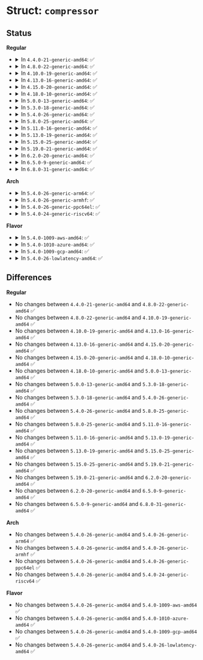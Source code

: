 # Struct: <code>compressor</code>

## Status
<b>Regular</b>
<ul>
<li>
<details>
<summary>In <code>4.4.0-21-generic-amd64</code>: ✅</summary>

```c
struct compressor {
    int compress_proto;
    void * (*)(unsigned char *, int) comp_alloc;
    void (*)(void *) comp_free;
    int (*)(void *, unsigned char *, int, int, int, int) comp_init;
    void (*)(void *) comp_reset;
    int (*)(void *, unsigned char *, unsigned char *, int, int) compress;
    void (*)(void *, struct compstat *) comp_stat;
    void * (*)(unsigned char *, int) decomp_alloc;
    void (*)(void *) decomp_free;
    int (*)(void *, unsigned char *, int, int, int, int, int) decomp_init;
    void (*)(void *) decomp_reset;
    int (*)(void *, unsigned char *, int, unsigned char *, int) decompress;
    void (*)(void *, unsigned char *, int) incomp;
    void (*)(void *, struct compstat *) decomp_stat;
    struct module * owner;
    unsigned int comp_extra;
}
```
</details>
</li>
<li>
<details>
<summary>In <code>4.8.0-22-generic-amd64</code>: ✅</summary>

```c
struct compressor {
    int compress_proto;
    void * (*)(unsigned char *, int) comp_alloc;
    void (*)(void *) comp_free;
    int (*)(void *, unsigned char *, int, int, int, int) comp_init;
    void (*)(void *) comp_reset;
    int (*)(void *, unsigned char *, unsigned char *, int, int) compress;
    void (*)(void *, struct compstat *) comp_stat;
    void * (*)(unsigned char *, int) decomp_alloc;
    void (*)(void *) decomp_free;
    int (*)(void *, unsigned char *, int, int, int, int, int) decomp_init;
    void (*)(void *) decomp_reset;
    int (*)(void *, unsigned char *, int, unsigned char *, int) decompress;
    void (*)(void *, unsigned char *, int) incomp;
    void (*)(void *, struct compstat *) decomp_stat;
    struct module * owner;
    unsigned int comp_extra;
}
```
</details>
</li>
<li>
<details>
<summary>In <code>4.10.0-19-generic-amd64</code>: ✅</summary>

```c
struct compressor {
    int compress_proto;
    void * (*)(unsigned char *, int) comp_alloc;
    void (*)(void *) comp_free;
    int (*)(void *, unsigned char *, int, int, int, int) comp_init;
    void (*)(void *) comp_reset;
    int (*)(void *, unsigned char *, unsigned char *, int, int) compress;
    void (*)(void *, struct compstat *) comp_stat;
    void * (*)(unsigned char *, int) decomp_alloc;
    void (*)(void *) decomp_free;
    int (*)(void *, unsigned char *, int, int, int, int, int) decomp_init;
    void (*)(void *) decomp_reset;
    int (*)(void *, unsigned char *, int, unsigned char *, int) decompress;
    void (*)(void *, unsigned char *, int) incomp;
    void (*)(void *, struct compstat *) decomp_stat;
    struct module * owner;
    unsigned int comp_extra;
}
```
</details>
</li>
<li>
<details>
<summary>In <code>4.13.0-16-generic-amd64</code>: ✅</summary>

```c
struct compressor {
    int compress_proto;
    void * (*)(unsigned char *, int) comp_alloc;
    void (*)(void *) comp_free;
    int (*)(void *, unsigned char *, int, int, int, int) comp_init;
    void (*)(void *) comp_reset;
    int (*)(void *, unsigned char *, unsigned char *, int, int) compress;
    void (*)(void *, struct compstat *) comp_stat;
    void * (*)(unsigned char *, int) decomp_alloc;
    void (*)(void *) decomp_free;
    int (*)(void *, unsigned char *, int, int, int, int, int) decomp_init;
    void (*)(void *) decomp_reset;
    int (*)(void *, unsigned char *, int, unsigned char *, int) decompress;
    void (*)(void *, unsigned char *, int) incomp;
    void (*)(void *, struct compstat *) decomp_stat;
    struct module * owner;
    unsigned int comp_extra;
}
```
</details>
</li>
<li>
<details>
<summary>In <code>4.15.0-20-generic-amd64</code>: ✅</summary>

```c
struct compressor {
    int compress_proto;
    void * (*)(unsigned char *, int) comp_alloc;
    void (*)(void *) comp_free;
    int (*)(void *, unsigned char *, int, int, int, int) comp_init;
    void (*)(void *) comp_reset;
    int (*)(void *, unsigned char *, unsigned char *, int, int) compress;
    void (*)(void *, struct compstat *) comp_stat;
    void * (*)(unsigned char *, int) decomp_alloc;
    void (*)(void *) decomp_free;
    int (*)(void *, unsigned char *, int, int, int, int, int) decomp_init;
    void (*)(void *) decomp_reset;
    int (*)(void *, unsigned char *, int, unsigned char *, int) decompress;
    void (*)(void *, unsigned char *, int) incomp;
    void (*)(void *, struct compstat *) decomp_stat;
    struct module * owner;
    unsigned int comp_extra;
}
```
</details>
</li>
<li>
<details>
<summary>In <code>4.18.0-10-generic-amd64</code>: ✅</summary>

```c
struct compressor {
    int compress_proto;
    void * (*)(unsigned char *, int) comp_alloc;
    void (*)(void *) comp_free;
    int (*)(void *, unsigned char *, int, int, int, int) comp_init;
    void (*)(void *) comp_reset;
    int (*)(void *, unsigned char *, unsigned char *, int, int) compress;
    void (*)(void *, struct compstat *) comp_stat;
    void * (*)(unsigned char *, int) decomp_alloc;
    void (*)(void *) decomp_free;
    int (*)(void *, unsigned char *, int, int, int, int, int) decomp_init;
    void (*)(void *) decomp_reset;
    int (*)(void *, unsigned char *, int, unsigned char *, int) decompress;
    void (*)(void *, unsigned char *, int) incomp;
    void (*)(void *, struct compstat *) decomp_stat;
    struct module * owner;
    unsigned int comp_extra;
}
```
</details>
</li>
<li>
<details>
<summary>In <code>5.0.0-13-generic-amd64</code>: ✅</summary>

```c
struct compressor {
    int compress_proto;
    void * (*)(unsigned char *, int) comp_alloc;
    void (*)(void *) comp_free;
    int (*)(void *, unsigned char *, int, int, int, int) comp_init;
    void (*)(void *) comp_reset;
    int (*)(void *, unsigned char *, unsigned char *, int, int) compress;
    void (*)(void *, struct compstat *) comp_stat;
    void * (*)(unsigned char *, int) decomp_alloc;
    void (*)(void *) decomp_free;
    int (*)(void *, unsigned char *, int, int, int, int, int) decomp_init;
    void (*)(void *) decomp_reset;
    int (*)(void *, unsigned char *, int, unsigned char *, int) decompress;
    void (*)(void *, unsigned char *, int) incomp;
    void (*)(void *, struct compstat *) decomp_stat;
    struct module * owner;
    unsigned int comp_extra;
}
```
</details>
</li>
<li>
<details>
<summary>In <code>5.3.0-18-generic-amd64</code>: ✅</summary>

```c
struct compressor {
    int compress_proto;
    void * (*)(unsigned char *, int) comp_alloc;
    void (*)(void *) comp_free;
    int (*)(void *, unsigned char *, int, int, int, int) comp_init;
    void (*)(void *) comp_reset;
    int (*)(void *, unsigned char *, unsigned char *, int, int) compress;
    void (*)(void *, struct compstat *) comp_stat;
    void * (*)(unsigned char *, int) decomp_alloc;
    void (*)(void *) decomp_free;
    int (*)(void *, unsigned char *, int, int, int, int, int) decomp_init;
    void (*)(void *) decomp_reset;
    int (*)(void *, unsigned char *, int, unsigned char *, int) decompress;
    void (*)(void *, unsigned char *, int) incomp;
    void (*)(void *, struct compstat *) decomp_stat;
    struct module * owner;
    unsigned int comp_extra;
}
```
</details>
</li>
<li>
<details>
<summary>In <code>5.4.0-26-generic-amd64</code>: ✅</summary>

```c
struct compressor {
    int compress_proto;
    void * (*)(unsigned char *, int) comp_alloc;
    void (*)(void *) comp_free;
    int (*)(void *, unsigned char *, int, int, int, int) comp_init;
    void (*)(void *) comp_reset;
    int (*)(void *, unsigned char *, unsigned char *, int, int) compress;
    void (*)(void *, struct compstat *) comp_stat;
    void * (*)(unsigned char *, int) decomp_alloc;
    void (*)(void *) decomp_free;
    int (*)(void *, unsigned char *, int, int, int, int, int) decomp_init;
    void (*)(void *) decomp_reset;
    int (*)(void *, unsigned char *, int, unsigned char *, int) decompress;
    void (*)(void *, unsigned char *, int) incomp;
    void (*)(void *, struct compstat *) decomp_stat;
    struct module * owner;
    unsigned int comp_extra;
}
```
</details>
</li>
<li>
<details>
<summary>In <code>5.8.0-25-generic-amd64</code>: ✅</summary>

```c
struct compressor {
    int compress_proto;
    void * (*)(unsigned char *, int) comp_alloc;
    void (*)(void *) comp_free;
    int (*)(void *, unsigned char *, int, int, int, int) comp_init;
    void (*)(void *) comp_reset;
    int (*)(void *, unsigned char *, unsigned char *, int, int) compress;
    void (*)(void *, struct compstat *) comp_stat;
    void * (*)(unsigned char *, int) decomp_alloc;
    void (*)(void *) decomp_free;
    int (*)(void *, unsigned char *, int, int, int, int, int) decomp_init;
    void (*)(void *) decomp_reset;
    int (*)(void *, unsigned char *, int, unsigned char *, int) decompress;
    void (*)(void *, unsigned char *, int) incomp;
    void (*)(void *, struct compstat *) decomp_stat;
    struct module * owner;
    unsigned int comp_extra;
}
```
</details>
</li>
<li>
<details>
<summary>In <code>5.11.0-16-generic-amd64</code>: ✅</summary>

```c
struct compressor {
    int compress_proto;
    void * (*)(unsigned char *, int) comp_alloc;
    void (*)(void *) comp_free;
    int (*)(void *, unsigned char *, int, int, int, int) comp_init;
    void (*)(void *) comp_reset;
    int (*)(void *, unsigned char *, unsigned char *, int, int) compress;
    void (*)(void *, struct compstat *) comp_stat;
    void * (*)(unsigned char *, int) decomp_alloc;
    void (*)(void *) decomp_free;
    int (*)(void *, unsigned char *, int, int, int, int, int) decomp_init;
    void (*)(void *) decomp_reset;
    int (*)(void *, unsigned char *, int, unsigned char *, int) decompress;
    void (*)(void *, unsigned char *, int) incomp;
    void (*)(void *, struct compstat *) decomp_stat;
    struct module * owner;
    unsigned int comp_extra;
}
```
</details>
</li>
<li>
<details>
<summary>In <code>5.13.0-19-generic-amd64</code>: ✅</summary>

```c
struct compressor {
    int compress_proto;
    void * (*)(unsigned char *, int) comp_alloc;
    void (*)(void *) comp_free;
    int (*)(void *, unsigned char *, int, int, int, int) comp_init;
    void (*)(void *) comp_reset;
    int (*)(void *, unsigned char *, unsigned char *, int, int) compress;
    void (*)(void *, struct compstat *) comp_stat;
    void * (*)(unsigned char *, int) decomp_alloc;
    void (*)(void *) decomp_free;
    int (*)(void *, unsigned char *, int, int, int, int, int) decomp_init;
    void (*)(void *) decomp_reset;
    int (*)(void *, unsigned char *, int, unsigned char *, int) decompress;
    void (*)(void *, unsigned char *, int) incomp;
    void (*)(void *, struct compstat *) decomp_stat;
    struct module * owner;
    unsigned int comp_extra;
}
```
</details>
</li>
<li>
<details>
<summary>In <code>5.15.0-25-generic-amd64</code>: ✅</summary>

```c
struct compressor {
    int compress_proto;
    void * (*)(unsigned char *, int) comp_alloc;
    void (*)(void *) comp_free;
    int (*)(void *, unsigned char *, int, int, int, int) comp_init;
    void (*)(void *) comp_reset;
    int (*)(void *, unsigned char *, unsigned char *, int, int) compress;
    void (*)(void *, struct compstat *) comp_stat;
    void * (*)(unsigned char *, int) decomp_alloc;
    void (*)(void *) decomp_free;
    int (*)(void *, unsigned char *, int, int, int, int, int) decomp_init;
    void (*)(void *) decomp_reset;
    int (*)(void *, unsigned char *, int, unsigned char *, int) decompress;
    void (*)(void *, unsigned char *, int) incomp;
    void (*)(void *, struct compstat *) decomp_stat;
    struct module * owner;
    unsigned int comp_extra;
}
```
</details>
</li>
<li>
<details>
<summary>In <code>5.19.0-21-generic-amd64</code>: ✅</summary>

```c
struct compressor {
    int compress_proto;
    void * (*)(unsigned char *, int) comp_alloc;
    void (*)(void *) comp_free;
    int (*)(void *, unsigned char *, int, int, int, int) comp_init;
    void (*)(void *) comp_reset;
    int (*)(void *, unsigned char *, unsigned char *, int, int) compress;
    void (*)(void *, struct compstat *) comp_stat;
    void * (*)(unsigned char *, int) decomp_alloc;
    void (*)(void *) decomp_free;
    int (*)(void *, unsigned char *, int, int, int, int, int) decomp_init;
    void (*)(void *) decomp_reset;
    int (*)(void *, unsigned char *, int, unsigned char *, int) decompress;
    void (*)(void *, unsigned char *, int) incomp;
    void (*)(void *, struct compstat *) decomp_stat;
    struct module * owner;
    unsigned int comp_extra;
}
```
</details>
</li>
<li>
<details>
<summary>In <code>6.2.0-20-generic-amd64</code>: ✅</summary>

```c
struct compressor {
    int compress_proto;
    void * (*)(unsigned char *, int) comp_alloc;
    void (*)(void *) comp_free;
    int (*)(void *, unsigned char *, int, int, int, int) comp_init;
    void (*)(void *) comp_reset;
    int (*)(void *, unsigned char *, unsigned char *, int, int) compress;
    void (*)(void *, struct compstat *) comp_stat;
    void * (*)(unsigned char *, int) decomp_alloc;
    void (*)(void *) decomp_free;
    int (*)(void *, unsigned char *, int, int, int, int, int) decomp_init;
    void (*)(void *) decomp_reset;
    int (*)(void *, unsigned char *, int, unsigned char *, int) decompress;
    void (*)(void *, unsigned char *, int) incomp;
    void (*)(void *, struct compstat *) decomp_stat;
    struct module * owner;
    unsigned int comp_extra;
}
```
</details>
</li>
<li>
<details>
<summary>In <code>6.5.0-9-generic-amd64</code>: ✅</summary>

```c
struct compressor {
    int compress_proto;
    void * (*)(unsigned char *, int) comp_alloc;
    void (*)(void *) comp_free;
    int (*)(void *, unsigned char *, int, int, int, int) comp_init;
    void (*)(void *) comp_reset;
    int (*)(void *, unsigned char *, unsigned char *, int, int) compress;
    void (*)(void *, struct compstat *) comp_stat;
    void * (*)(unsigned char *, int) decomp_alloc;
    void (*)(void *) decomp_free;
    int (*)(void *, unsigned char *, int, int, int, int, int) decomp_init;
    void (*)(void *) decomp_reset;
    int (*)(void *, unsigned char *, int, unsigned char *, int) decompress;
    void (*)(void *, unsigned char *, int) incomp;
    void (*)(void *, struct compstat *) decomp_stat;
    struct module * owner;
    unsigned int comp_extra;
}
```
</details>
</li>
<li>
<details>
<summary>In <code>6.8.0-31-generic-amd64</code>: ✅</summary>

```c
struct compressor {
    int compress_proto;
    void * (*)(unsigned char *, int) comp_alloc;
    void (*)(void *) comp_free;
    int (*)(void *, unsigned char *, int, int, int, int) comp_init;
    void (*)(void *) comp_reset;
    int (*)(void *, unsigned char *, unsigned char *, int, int) compress;
    void (*)(void *, struct compstat *) comp_stat;
    void * (*)(unsigned char *, int) decomp_alloc;
    void (*)(void *) decomp_free;
    int (*)(void *, unsigned char *, int, int, int, int, int) decomp_init;
    void (*)(void *) decomp_reset;
    int (*)(void *, unsigned char *, int, unsigned char *, int) decompress;
    void (*)(void *, unsigned char *, int) incomp;
    void (*)(void *, struct compstat *) decomp_stat;
    struct module * owner;
    unsigned int comp_extra;
}
```
</details>
</li>
</ul>
<b>Arch</b>
<ul>
<li>
<details>
<summary>In <code>5.4.0-26-generic-arm64</code>: ✅</summary>

```c
struct compressor {
    int compress_proto;
    void * (*)(unsigned char *, int) comp_alloc;
    void (*)(void *) comp_free;
    int (*)(void *, unsigned char *, int, int, int, int) comp_init;
    void (*)(void *) comp_reset;
    int (*)(void *, unsigned char *, unsigned char *, int, int) compress;
    void (*)(void *, struct compstat *) comp_stat;
    void * (*)(unsigned char *, int) decomp_alloc;
    void (*)(void *) decomp_free;
    int (*)(void *, unsigned char *, int, int, int, int, int) decomp_init;
    void (*)(void *) decomp_reset;
    int (*)(void *, unsigned char *, int, unsigned char *, int) decompress;
    void (*)(void *, unsigned char *, int) incomp;
    void (*)(void *, struct compstat *) decomp_stat;
    struct module * owner;
    unsigned int comp_extra;
}
```
</details>
</li>
<li>
<details>
<summary>In <code>5.4.0-26-generic-armhf</code>: ✅</summary>

```c
struct compressor {
    int compress_proto;
    void * (*)(unsigned char *, int) comp_alloc;
    void (*)(void *) comp_free;
    int (*)(void *, unsigned char *, int, int, int, int) comp_init;
    void (*)(void *) comp_reset;
    int (*)(void *, unsigned char *, unsigned char *, int, int) compress;
    void (*)(void *, struct compstat *) comp_stat;
    void * (*)(unsigned char *, int) decomp_alloc;
    void (*)(void *) decomp_free;
    int (*)(void *, unsigned char *, int, int, int, int, int) decomp_init;
    void (*)(void *) decomp_reset;
    int (*)(void *, unsigned char *, int, unsigned char *, int) decompress;
    void (*)(void *, unsigned char *, int) incomp;
    void (*)(void *, struct compstat *) decomp_stat;
    struct module * owner;
    unsigned int comp_extra;
}
```
</details>
</li>
<li>
<details>
<summary>In <code>5.4.0-26-generic-ppc64el</code>: ✅</summary>

```c
struct compressor {
    int compress_proto;
    void * (*)(unsigned char *, int) comp_alloc;
    void (*)(void *) comp_free;
    int (*)(void *, unsigned char *, int, int, int, int) comp_init;
    void (*)(void *) comp_reset;
    int (*)(void *, unsigned char *, unsigned char *, int, int) compress;
    void (*)(void *, struct compstat *) comp_stat;
    void * (*)(unsigned char *, int) decomp_alloc;
    void (*)(void *) decomp_free;
    int (*)(void *, unsigned char *, int, int, int, int, int) decomp_init;
    void (*)(void *) decomp_reset;
    int (*)(void *, unsigned char *, int, unsigned char *, int) decompress;
    void (*)(void *, unsigned char *, int) incomp;
    void (*)(void *, struct compstat *) decomp_stat;
    struct module * owner;
    unsigned int comp_extra;
}
```
</details>
</li>
<li>
<details>
<summary>In <code>5.4.0-24-generic-riscv64</code>: ✅</summary>

```c
struct compressor {
    int compress_proto;
    void * (*)(unsigned char *, int) comp_alloc;
    void (*)(void *) comp_free;
    int (*)(void *, unsigned char *, int, int, int, int) comp_init;
    void (*)(void *) comp_reset;
    int (*)(void *, unsigned char *, unsigned char *, int, int) compress;
    void (*)(void *, struct compstat *) comp_stat;
    void * (*)(unsigned char *, int) decomp_alloc;
    void (*)(void *) decomp_free;
    int (*)(void *, unsigned char *, int, int, int, int, int) decomp_init;
    void (*)(void *) decomp_reset;
    int (*)(void *, unsigned char *, int, unsigned char *, int) decompress;
    void (*)(void *, unsigned char *, int) incomp;
    void (*)(void *, struct compstat *) decomp_stat;
    struct module * owner;
    unsigned int comp_extra;
}
```
</details>
</li>
</ul>
<b>Flavor</b>
<ul>
<li>
<details>
<summary>In <code>5.4.0-1009-aws-amd64</code>: ✅</summary>

```c
struct compressor {
    int compress_proto;
    void * (*)(unsigned char *, int) comp_alloc;
    void (*)(void *) comp_free;
    int (*)(void *, unsigned char *, int, int, int, int) comp_init;
    void (*)(void *) comp_reset;
    int (*)(void *, unsigned char *, unsigned char *, int, int) compress;
    void (*)(void *, struct compstat *) comp_stat;
    void * (*)(unsigned char *, int) decomp_alloc;
    void (*)(void *) decomp_free;
    int (*)(void *, unsigned char *, int, int, int, int, int) decomp_init;
    void (*)(void *) decomp_reset;
    int (*)(void *, unsigned char *, int, unsigned char *, int) decompress;
    void (*)(void *, unsigned char *, int) incomp;
    void (*)(void *, struct compstat *) decomp_stat;
    struct module * owner;
    unsigned int comp_extra;
}
```
</details>
</li>
<li>
<details>
<summary>In <code>5.4.0-1010-azure-amd64</code>: ✅</summary>

```c
struct compressor {
    int compress_proto;
    void * (*)(unsigned char *, int) comp_alloc;
    void (*)(void *) comp_free;
    int (*)(void *, unsigned char *, int, int, int, int) comp_init;
    void (*)(void *) comp_reset;
    int (*)(void *, unsigned char *, unsigned char *, int, int) compress;
    void (*)(void *, struct compstat *) comp_stat;
    void * (*)(unsigned char *, int) decomp_alloc;
    void (*)(void *) decomp_free;
    int (*)(void *, unsigned char *, int, int, int, int, int) decomp_init;
    void (*)(void *) decomp_reset;
    int (*)(void *, unsigned char *, int, unsigned char *, int) decompress;
    void (*)(void *, unsigned char *, int) incomp;
    void (*)(void *, struct compstat *) decomp_stat;
    struct module * owner;
    unsigned int comp_extra;
}
```
</details>
</li>
<li>
<details>
<summary>In <code>5.4.0-1009-gcp-amd64</code>: ✅</summary>

```c
struct compressor {
    int compress_proto;
    void * (*)(unsigned char *, int) comp_alloc;
    void (*)(void *) comp_free;
    int (*)(void *, unsigned char *, int, int, int, int) comp_init;
    void (*)(void *) comp_reset;
    int (*)(void *, unsigned char *, unsigned char *, int, int) compress;
    void (*)(void *, struct compstat *) comp_stat;
    void * (*)(unsigned char *, int) decomp_alloc;
    void (*)(void *) decomp_free;
    int (*)(void *, unsigned char *, int, int, int, int, int) decomp_init;
    void (*)(void *) decomp_reset;
    int (*)(void *, unsigned char *, int, unsigned char *, int) decompress;
    void (*)(void *, unsigned char *, int) incomp;
    void (*)(void *, struct compstat *) decomp_stat;
    struct module * owner;
    unsigned int comp_extra;
}
```
</details>
</li>
<li>
<details>
<summary>In <code>5.4.0-26-lowlatency-amd64</code>: ✅</summary>

```c
struct compressor {
    int compress_proto;
    void * (*)(unsigned char *, int) comp_alloc;
    void (*)(void *) comp_free;
    int (*)(void *, unsigned char *, int, int, int, int) comp_init;
    void (*)(void *) comp_reset;
    int (*)(void *, unsigned char *, unsigned char *, int, int) compress;
    void (*)(void *, struct compstat *) comp_stat;
    void * (*)(unsigned char *, int) decomp_alloc;
    void (*)(void *) decomp_free;
    int (*)(void *, unsigned char *, int, int, int, int, int) decomp_init;
    void (*)(void *) decomp_reset;
    int (*)(void *, unsigned char *, int, unsigned char *, int) decompress;
    void (*)(void *, unsigned char *, int) incomp;
    void (*)(void *, struct compstat *) decomp_stat;
    struct module * owner;
    unsigned int comp_extra;
}
```
</details>
</li>
</ul>

## Differences
<b>Regular</b>
<ul>
<li>
No changes between <code>4.4.0-21-generic-amd64</code> and <code>4.8.0-22-generic-amd64</code> ✅
</li>
<li>
No changes between <code>4.8.0-22-generic-amd64</code> and <code>4.10.0-19-generic-amd64</code> ✅
</li>
<li>
No changes between <code>4.10.0-19-generic-amd64</code> and <code>4.13.0-16-generic-amd64</code> ✅
</li>
<li>
No changes between <code>4.13.0-16-generic-amd64</code> and <code>4.15.0-20-generic-amd64</code> ✅
</li>
<li>
No changes between <code>4.15.0-20-generic-amd64</code> and <code>4.18.0-10-generic-amd64</code> ✅
</li>
<li>
No changes between <code>4.18.0-10-generic-amd64</code> and <code>5.0.0-13-generic-amd64</code> ✅
</li>
<li>
No changes between <code>5.0.0-13-generic-amd64</code> and <code>5.3.0-18-generic-amd64</code> ✅
</li>
<li>
No changes between <code>5.3.0-18-generic-amd64</code> and <code>5.4.0-26-generic-amd64</code> ✅
</li>
<li>
No changes between <code>5.4.0-26-generic-amd64</code> and <code>5.8.0-25-generic-amd64</code> ✅
</li>
<li>
No changes between <code>5.8.0-25-generic-amd64</code> and <code>5.11.0-16-generic-amd64</code> ✅
</li>
<li>
No changes between <code>5.11.0-16-generic-amd64</code> and <code>5.13.0-19-generic-amd64</code> ✅
</li>
<li>
No changes between <code>5.13.0-19-generic-amd64</code> and <code>5.15.0-25-generic-amd64</code> ✅
</li>
<li>
No changes between <code>5.15.0-25-generic-amd64</code> and <code>5.19.0-21-generic-amd64</code> ✅
</li>
<li>
No changes between <code>5.19.0-21-generic-amd64</code> and <code>6.2.0-20-generic-amd64</code> ✅
</li>
<li>
No changes between <code>6.2.0-20-generic-amd64</code> and <code>6.5.0-9-generic-amd64</code> ✅
</li>
<li>
No changes between <code>6.5.0-9-generic-amd64</code> and <code>6.8.0-31-generic-amd64</code> ✅
</li>
</ul>
<b>Arch</b>
<ul>
<li>
No changes between <code>5.4.0-26-generic-amd64</code> and <code>5.4.0-26-generic-arm64</code> ✅
</li>
<li>
No changes between <code>5.4.0-26-generic-amd64</code> and <code>5.4.0-26-generic-armhf</code> ✅
</li>
<li>
No changes between <code>5.4.0-26-generic-amd64</code> and <code>5.4.0-26-generic-ppc64el</code> ✅
</li>
<li>
No changes between <code>5.4.0-26-generic-amd64</code> and <code>5.4.0-24-generic-riscv64</code> ✅
</li>
</ul>
<b>Flavor</b>
<ul>
<li>
No changes between <code>5.4.0-26-generic-amd64</code> and <code>5.4.0-1009-aws-amd64</code> ✅
</li>
<li>
No changes between <code>5.4.0-26-generic-amd64</code> and <code>5.4.0-1010-azure-amd64</code> ✅
</li>
<li>
No changes between <code>5.4.0-26-generic-amd64</code> and <code>5.4.0-1009-gcp-amd64</code> ✅
</li>
<li>
No changes between <code>5.4.0-26-generic-amd64</code> and <code>5.4.0-26-lowlatency-amd64</code> ✅
</li>
</ul>
